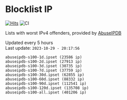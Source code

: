 # Blocklist IP

[![Hits](https://hits.seeyoufarm.com/api/count/incr/badge.svg?url=https%3A%2F%2Fgithub.com%2Fborestad%2Fblocklist-ip%2F&count_bg=%2379C83D&title_bg=%23555555&icon=&icon_color=%23E7E7E7&title=hits&edge_flat=false)](https://hits.seeyoufarm.com)  ![CI](https://img.shields.io/github/workflow/status/borestad/blocklist-ip/CI?style=flat-square)

Lists with worst IPv4 offenders, provided by [AbuseIPDB](https://www.abuseipdb.com/)

<!-- FOOTER-PLACEHOLDER -->
Updated every 5 hours<br>
Last update: `2023-10-29 - 20:17:56`
```
abuseipdb-s100-1d.ipset (23586 ip)
abuseipdb-s100-2d.ipset (27913 ip)
abuseipdb-s100-3d.ipset (30735 ip)
abuseipdb-s100-7d.ipset (37759 ip)
abuseipdb-s100-30d.ipset (62855 ip)
abuseipdb-s100-60d.ipset (88332 ip)
abuseipdb-s100-90d.ipset (112541 ip)
abuseipdb-s100-120d.ipset (135708 ip)
abuseipdb-s100-all.ipset (401206 ip)
```
